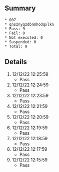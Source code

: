 ## Summary
	* 007
	* qnsznyqzdbnmhodqxlkn
	* Pass: 9
	* Fail: 0
	* Not executed: 0
	* Suspended: 0
	* Total: 9
## Details
1. 12/12/22 12:25:59
	* Pass
2. 12/12/22 12:24:59
	* Pass
3. 12/12/22 12:23:59
	* Pass
4. 12/12/22 12:21:59
	* Pass
5. 12/12/22 12:20:59
	* Pass
6. 12/12/22 12:19:59
	* Pass
7. 12/12/22 12:18:59
	* Pass
8. 12/12/22 12:17:59
	* Pass
9. 12/12/22 12:15:59
	* Pass
